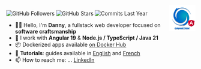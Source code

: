 <img src="./ui/ganatan-about-github.png" align="right" width="70" height="70" alt="logo ganatan">

![GitHub Followers](https://img.shields.io/badge/Followers-492-blue?style=flat-square&logo=github)
![GitHub Stars](https://img.shields.io/badge/★%20Stars-1.6k-blue?style=flat-square&logo=github)
![Commits Last Year](https://img.shields.io/badge/Commits-1161-blue?style=flat-square&logo=git)

- 🧑‍💻 Hello, I'm **Danny**, a fullstack web developer focused on **software craftsmanship**
- 🔧 I work with **Angular 19** & **Node.js / TypeScript / Java 21**
- 📦 Dockerized apps available [on Docker Hub](https://hub.docker.com/u/ganatan)
- 🧭 **Tutorials**: guides available in [English](https://www.ganatan.com/en/tutorials) and [French](https://www.ganatan.com/tutorials)
- 📫 How to reach me: ... [LinkedIn](https://www.linkedin.com/in/dannyganatan)